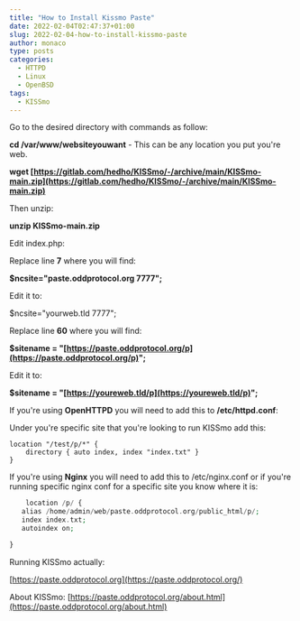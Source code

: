 ```yaml
---
title: "How to Install Kissmo Paste"
date: 2022-02-04T02:47:37+01:00
slug: 2022-02-04-how-to-install-kissmo-paste
author: monaco
type: posts
categories:
  - HTTPD
  - Linux
  - OpenBSD
tags:
  - KISSmo
---
```

Go to the desired directory with commands as follow:

**cd /var/www/websiteyouwant**  - This can be any location you put you're web.

**wget  [https://gitlab.com/hedho/KISSmo/-/archive/main/KISSmo-main.zip](https://gitlab.com/hedho/KISSmo/-/archive/main/KISSmo-main.zip)**

Then unzip:

**unzip KISSmo-main.zip**

Edit index.php:

Replace line  **7**  where you will find:

**$ncsite="paste.oddprotocol.org 7777";**

Edit it to:

$ncsite="yourweb.tld 7777";

Replace line  **60**  where you will find:

**$sitename = "[https://paste.oddprotocol.org/p](https://paste.oddprotocol.org/p)";**

Edit it to:

**$sitename = "[https://youreweb.tld/p](https://youreweb.tld/p)";**

If you're using  **OpenHTTPD**  you will need to add this to  **/etc/httpd.conf**:

Under you're specific site that you're looking to run KISSmo add this:

	location "/test/p/*" { 
		directory { auto index, index "index.txt" }
	}

If you're using  **Nginx**  you will need to add this to /etc/nginx.conf or if you're running specific nginx conf for a specific site you know where it is:
```php
    location /p/ {
   alias /home/admin/web/paste.oddprotocol.org/public_html/p/;
   index index.txt;
   autoindex on;

}
```

Running KISSmo actually:

[https://paste.oddprotocol.org](https://paste.oddprotocol.org/)

About KISSmo:  [https://paste.oddprotocol.org/about.html](https://paste.oddprotocol.org/about.html)
